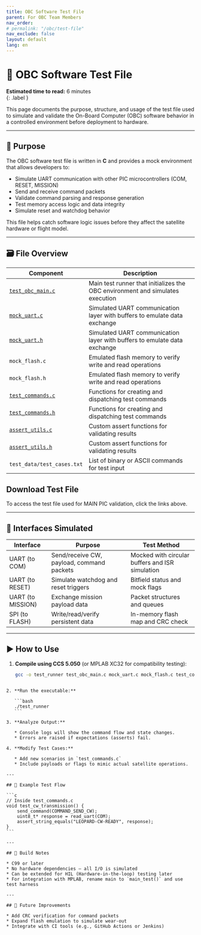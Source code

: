 ```yaml
---
title: OBC Software Test File
parent: For OBC Team Members
nav_order: 
# permalink: "/obc/test-file"
nav_exclude: false
layout: default
lang: en
---
```


# 🧪 OBC Software Test File

**Estimated time to read:** 6 minutes  
{: .label }

This page documents the purpose, structure, and usage of the test file used to simulate and validate the On-Board Computer (OBC) software behavior in a controlled environment before deployment to hardware.

---

## 🧠 Purpose

The OBC software test file is written in **C** and provides a mock environment that allows developers to:

- Simulate UART communication with other PIC microcontrollers (COM, RESET, MISSION)
- Send and receive command packets
- Validate command parsing and response generation
- Test memory access logic and data integrity
- Simulate reset and watchdog behavior

This file helps catch software logic issues before they affect the satellite hardware or flight model.

---

## 🗃️ File Overview

| Component               | Description                                                                 |
|------------------------|-----------------------------------------------------------------------------|
| [`test_obc_main.c`](/assets/code/test_obc_main.c)      | Main test runner that initializes the OBC environment and simulates execution |
| [`mock_uart.c`  ](/assets/code/mock_uart.c)      | Simulated UART communication layer with buffers to emulate data exchange     |
| [`mock_uart.h`  ](/assets/code/mock_uart.h)      | Simulated UART communication layer with buffers to emulate data exchange     |
| `mock_flash.c`     | Emulated flash memory to verify write and read operations                    |
| `mock_flash.h`     | Emulated flash memory to verify write and read operations                    |
| [`test_commands.c` ](/assets/code/test_commands.c)   | Functions for creating and dispatching test commands                         |
| [`test_commands.h` ](/assets/code/test_commands.h)   | Functions for creating and dispatching test commands                         |
| [`assert_utils.c`  ](/assets/code/assert_utils.c)   | Custom assert functions for validating results                               |
| [`assert_utils.h`  ](/assets/code/assert_utils.h)   | Custom assert functions for validating results                               |
| `test_data/test_cases.txt`| List of binary or ASCII commands for test input                          |

## Download Test File

To access the test file used for MAIN PIC validation, click the links above.


---

## 🔌 Interfaces Simulated

| Interface      | Purpose                                   | Test Method                                     |
|----------------|-------------------------------------------|-------------------------------------------------|
| UART (to COM)  | Send/receive CW, payload, command packets | Mocked with circular buffers and ISR simulation |
| UART (to RESET)| Simulate watchdog and reset triggers      | Bitfield status and mock flags                  |
| UART (to MISSION) | Exchange mission payload data         | Packet structures and queues                    |
| SPI (to FLASH) | Write/read/verify persistent data         | In-memory flash map and CRC check               |

---

## ▶️ How to Use

1. **Compile using CCS 5.050** (or MPLAB XC32 for compatibility testing):
   ```bash
   gcc -o test_runner test_obc_main.c mock_uart.c mock_flash.c test_commands.c assert_utils.c
````

2. **Run the executable:**

   ```bash
   ./test_runner
   ```

3. **Analyze Output:**

   * Console logs will show the command flow and state changes.
   * Errors are raised if expectations (asserts) fail.

4. **Modify Test Cases:**

   * Add new scenarios in `test_commands.c`
   * Include payloads or flags to mimic actual satellite operations.

---

## 🧪 Example Test Flow

```c
// Inside test_commands.c
void test_cw_transmission() {
    send_command(COMMAND_SEND_CW);
    uint8_t* response = read_uart(COM);
    assert_string_equals("LEOPARD-CW-READY", response);
}
```

---

## 🧱 Build Notes

* C99 or later
* No hardware dependencies — all I/O is simulated
* Can be extended for HIL (Hardware-in-the-loop) testing later
* For integration with MPLAB, rename main to `main_test()` and use test harness

---

## 📎 Future Improvements

* Add CRC verification for command packets
* Expand flash emulation to simulate wear-out
* Integrate with CI tools (e.g., GitHub Actions or Jenkins)


